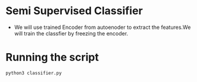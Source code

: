 # Semi Supervised Classifier
* We will use trained Encoder from autoenoder to extract the features.We will train the classfier by freezing the encoder.

# Running the script
```
python3 classifier.py
